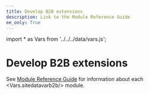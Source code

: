 ```yaml
---
title: Develop B2B extensions
description: Link to the Module Reference Guide
ee_only: True
---
```


import * as Vars from '../../../data/vars.js';

# Develop B2B extensions

See [Module Reference Guide](https://developer.adobe.com/commerce/php/module-reference/) for information about each <Vars.sitedatavarb2b/> module.

